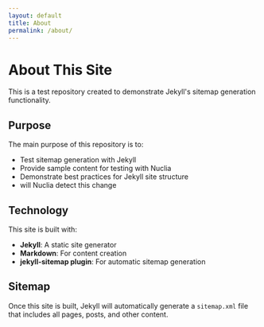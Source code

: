 ```yaml
---
layout: default
title: About
permalink: /about/
---
```


# About This Site

This is a test repository created to demonstrate Jekyll's sitemap generation functionality.

## Purpose

The main purpose of this repository is to:
- Test sitemap generation with Jekyll
- Provide sample content for testing with Nuclia
- Demonstrate best practices for Jekyll site structure
- will Nuclia detect this change 

## Technology

This site is built with:
- **Jekyll**: A static site generator
- **Markdown**: For content creation
- **jekyll-sitemap plugin**: For automatic sitemap generation

## Sitemap

Once this site is built, Jekyll will automatically generate a `sitemap.xml` file that includes all pages, posts, and other content.
